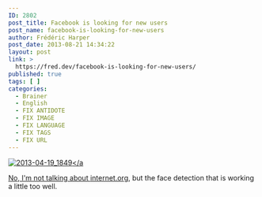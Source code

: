 ```yaml
---
ID: 2802
post_title: Facebook is looking for new users
post_name: facebook-is-looking-for-new-users
author: Frédéric Harper
post_date: 2013-08-21 14:34:22
layout: post
link: >
  https://fred.dev/facebook-is-looking-for-new-users/
published: true
tags: [ ]
categories:
  - Brainer
  - English
  - FIX ANTIDOTE
  - FIX IMAGE
  - FIX LANGUAGE
  - FIX TAGS
  - FIX URL
---
```

<a href="http://fred.dev/wp-content/uploads/2013/08/2013-04-19_1849.jpg"><img alt="2013-04-19_1849" src="http://fred.dev/wp-content/uploads/2013/08/2013-04-19_1849.jpg"/></a<p>No, I'm not talking about <a href="https://internet.org/" target="_blank" rel="noopener noreferrer">internet.org</a>, but the face detection that is working a little too well.</p> 